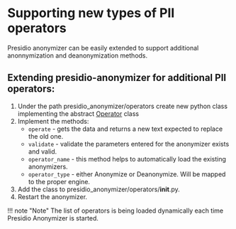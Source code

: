 # Supporting new types of PII operators

Presidio anonymizer can be easily extended to support additional anonnymization and deanonymization methods.

## Extending presidio-anonymizer for additional PII operators:

1. Under the path presidio_anonymizer/operators create new python class implementing the abstract [Operator](https://github.com/microsoft/presidio/blob/main/presidio-anonymizer/presidio_anonymizer/operators/operator.py) class 
2. Implement the methods: 
    - `operate` - gets the data and returns a new text expected to replace the old one.
    - `validate` - validate the parameters entered for the anonymizer exists and valid.
    - `operator_name` - this method helps to automatically load the existing anonymizers.
    - `operator_type` - either Anonymize or Deanonymize. Will be mapped to the proper engine.
3. Add the class to presidio_anonymizer/operators/__init__.py.    
4. Restart the anonymizer.

!!! note "Note"
    The list of operators is being loaded dynamically each time Presidio Anonymizer is started.
